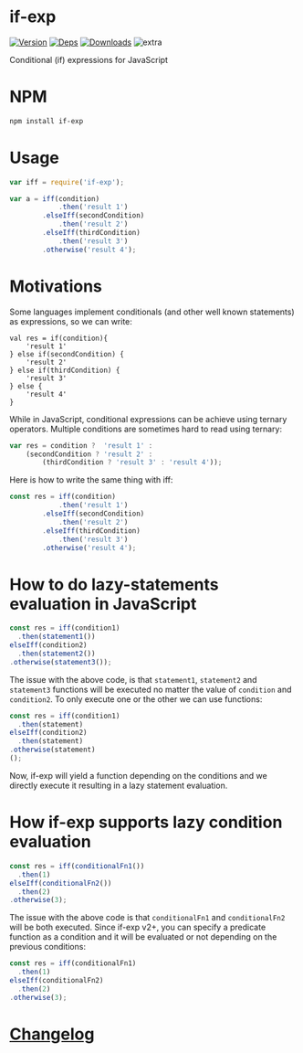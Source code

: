 # if-exp
[![Version](http://badge.fury.io/js/if-exp.png)](https://david-dm.org/FGRibreau/if-exp)
[![Deps](https://david-dm.org/FGRibreau/if-exp.png)](https://david-dm.org/FGRibreau/if-exp) [![Downloads](http://img.shields.io/npm/dm/if-exp.svg)](https://www.npmjs.com/package/if-exp) ![extra](https://img.shields.io/badge/actively%20maintained-yes-ff69b4.svg)

Conditional (if) expressions for JavaScript

# NPM

```bash
npm install if-exp
```

# Usage

```javascript
var iff = require('if-exp');

var a = iff(condition)
            .then('result 1')
        .elseIff(secondCondition)
            .then('result 2')
        .elseIff(thirdCondition)
            .then('result 3')
        .otherwise('result 4');

```

# Motivations

Some languages implement conditionals (and other well known statements) as expressions, so we can write:

```
val res = if(condition){
    'result 1'
} else if(secondCondition) {
    'result 2'
} else if(thirdCondition) {
    'result 3'
} else {
    'result 4'
}
```

While in JavaScript, conditional expressions can be achieve using ternary operators. Multiple conditions are sometimes hard to read using ternary:

```javascript
var res = condition ?  'result 1' :
    (secondCondition ? 'result 2' :
        (thirdCondition ? 'result 3' : 'result 4'));
```

Here is how to write the same thing with iff:

```javascript
const res = iff(condition)
            .then('result 1')
        .elseIff(secondCondition)
            .then('result 2')
        .elseIff(thirdCondition)
            .then('result 3')
        .otherwise('result 4');
```

# How to do lazy-statements evaluation in JavaScript

```js
const res = iff(condition1)
  .then(statement1())
elseIff(condition2)
  .then(statement2())
.otherwise(statement3());
```

The issue with the above code, is that `statement1`, `statement2` and `statement3` functions will be executed no matter the value of `condition` and `condition2`. To only execute one or the other we can use functions:

```js
const res = iff(condition1)
  .then(statement)
elseIff(condition2)
  .then(statement)
.otherwise(statement)
();
```

Now, if-exp will yield a function depending on the conditions and we directly execute it resulting in a lazy statement evaluation.

# How if-exp supports lazy condition evaluation

```js
const res = iff(conditionalFn1())
  .then(1)
elseIff(conditionalFn2())
  .then(2)
.otherwise(3);
```

The issue with the above code is that `conditionalFn1` and `conditionalFn2` will be both executed. Since if-exp v2+, you can specify a predicate function as a condition and it will be evaluated or not depending on the previous conditions:

```js
const res = iff(conditionalFn1)
  .then(1)
elseIff(conditionalFn2)
  .then(2)
.otherwise(3);
```


# [Changelog](/CHANGELOG.md)
